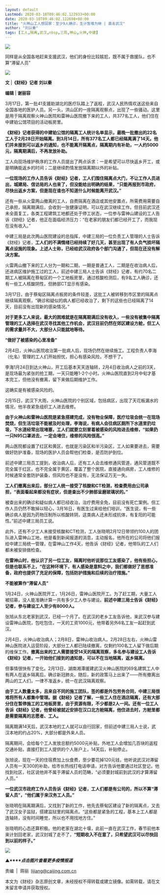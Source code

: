 ```yaml
---
layout: default
Lastmod: 2020-03-18T09:46:02.122933+00:00
date: 2020-03-18T09:46:02.122698+00:00
title: "火神山工人想回家：至少9人确诊，生计暂难为继 | 直击武汉"
author: "刘以秦"
tags: [工人,隔离,武汉,nbsp,三局,神山,火神,中建]
---
```


![](https://images.weserv.nl/?url=https%3A//mmbiz.qpic.cn/mmbiz_gif/ia1nxOhDj7ATLLyQibBg0j84iammJvD6rJp6eaCp56o3B7Y30PoXFefxCesWTRQ0KynVx6tj7DZSOFQeRIUy5QTtg/640%3Fwx_fmt%3Dgif)

同样是从全国各地赶来支援武汉，他们的身份比较尴尬，既不属于救援队，也不算“滞留人员”

![](https://images.weserv.nl/?url=https%3A//mmbiz.qpic.cn/mmbiz_jpg/ia1nxOhDj7ARYwVJP4b1qW6LMvc9Ffyg6BPzcE8gItXhLALTbwKvpQeSzhRejQ4LyHT3Hj6xDc6QUhicicttasphQ/640%3Fwx_fmt%3Djpeg)

  

**文** |**《财经》记者 刘以秦**

**编辑** | **谢丽容**

3月17日，第一批41支援助湖北的医疗队踏上了返程，武汉人民热情欢送这些来自全国各地的医护人员。另一头，洪山区的一座隔离观察点，出现了一些骚动。这里是用于隔离观察火神山医院和雷神山医院撤下来的工人，共377名工人，他们住在中建铂公馆项目的活动板房里。

**《财经》记者获得的中建铂公馆的隔离工人统计名单显示，最晚一批撤出的22名工人于2月28日开始隔离。到3月14日，所有377名工人都已经隔离满了14天。他们并未接到可以返乡的通知，也不能离开隔离点，隔离期内有补助，一人约5000元，隔离期满后，不再发放补助。**

工人向现场维护秩序的工作人员提出了两点诉求：一是希望可以尽快返乡开工，或是明确能返乡的时间；二是继续酌情发放隔离期以外的补贴。

**一位现场的工作人员告诉《财经》记者，工人们围住隔离点大门，不让工作人员进出，城建局、信访局的人也来了，但没能给出明确的结果，“只能再报到市政府，尽快出返乡方案，但是现在谁也不知道什么时候能离开武汉。”**

还有一些从火雷两山撤离的工人，自费隔离在酒店或其他安置点，所需费用需要自己承担，隔离期满后，会收到一张健康证明，可以在武汉继续工作。但目前武汉还未全面复工，各类工程建筑工地都还处于停工状态，一位参与雷神山建设的工人告诉《财经》记者，他正在面临经济压力：“在老家的朋友们都已经开工了，而我现在没有收入。”

中建三局是此次两山医院建设的总指挥，中建三局的一位负责工人管理的人士告诉《财经》记者，**工人们的不满情绪已经持续了好几天，甚至出现了有人负气损坏隔离点设施的现象。上述人士称，已经给武汉政府各个部门沟通了，但现在还没有解决方案。**

火雷两山撤下来的工人分为一期和二期，一期是普通工人，二期是在收治病人后，还进病区维护施工过的工人，前述中建三局人士告诉《财经》记者，有约70名二期工人被隔离在蔡甸区的一个工地板房里，通过核酸检测后，有9名工人确诊，还有一些工人核酸阴性，但肺部CT显示有感染。

3月17日，由于蔡甸区隔离点板房的条件较差，这批工人被转移到市区里的隔离点继续隔离观察，“确诊和疑似的病人都已经收治了，剩下的这些也已经隔离了14天，目前没有出现新的感染情况。”

**对于更多工人来说，最大的困难就是在隔离期满后没有收入，一些没有被集中隔离管理的工人选择在武汉寻找其他工作机会，武汉目前仍然在郊区建设方舱，但工人的需求量并不大，大部分人只能就地等待。**

**“做好了被感染的心里准备”**

2月4日，火神山医院收治第一批病人后，现场仍然在继续施工。工程负责人李海（化名）管理的工人们开始担忧，担心有感染风险，不想干了。

李海1月24日到达火神山，开工后基本天天连轴转，2月4日收治病人之前的3天，是现场最为紧张的抢工期，一天只能睡1-2个小时。火神山医院直到2月中旬才基本完工，但他没有撤离，留下来做后期维护工作。

这确实是有被感染风险的。

2月15日，武汉下大雨，火神山医院的个别区域，包括病区，出现了天花板漏水的情况，他半夜紧急组织工人进去维修。

**由于火神山和雷神山医院是紧急搭建完成，没有物业保障，医疗垃圾会统一在现场焚烧，但生活垃圾不能被及时处理，李海说，有病人会往病区厕所下水道里扔垃圾，下水道经常出现堵塞，工人们就要立刻冒着被感染的风险进去维修，“如果扔一只N95口罩进去，一定会堵住，维修的风险很高。”**

两山医院都设置了红区和黄区，也就是污染区和半污染区，工人如果要进去，需要做好防护准备，现场的医护人员会帮他们检查，是否防护到位。

前述中建三局员工提到，收治病人后，还有工人会去维修通风管道，通风管道既不完全属于红区，也不完全属于黄区，覆盖了整个医院，直接通向病房，工人维修的时候通常全套防护装备，但风险也不是没有，无法保证万无一失。

**工人们撤离出来后，部分工人统一接受了核酸和CT检测，检查费用由公司承担，“表面看起来都没有症状，但是查出不少肺部呈磨玻璃状的。”**

被查出来的确诊和疑似病人都已经收治，治疗费用全免，目前没有死亡案例。但工作人员仍然不敢掉以轻心，3月16日，有医生过来给他们培训，“医生说，有一些确诊病人是因为药物压制所以核酸转阴，这类病人还未形成抗体，有复阳的可能性。”前述中建三局员工说。

此外，还有不少工人未接受核酸和CT检测，工人张晓明2月12日带领约100人的团队进入雷神山工地，他是看到新闻报道的消息，主动报名，他所在的公司将他们报给中建三局统一管理，在雷神山工作4天，他告诉《财经》记者，他带队的工人们都未被安排做检查。

**在雷神山时，他认识了另一位工友，隔离时他听说那位工友感染了，他有些担心，但是也联系不上，“在这种环境下，有人感染是意料之中，我们都做好了思想准备，政府也提供了充足的保障，包括防护措施和后续的治疗措施。”**

**不能被算作“滞留人员”**

1月24日，火神山医院开工，1月26日，雷神山医院开工。为了赶工期，大量工人被招募，没人能准确计算一共有多少工人参与建设。**前述中建三局士告诉《财经》记者，参与建设工人至少有8000人。**

张旭从东北老家到武汉，已经一个月了。在武汉的老乡工友告诉他，来武汉参与建设雷神山医院，包吃包住，一天的工资1000元，他带着另外6名工友一起赶到武汉。

2月4日，火神山收治病人；2月8日，雷神山收治病人。2月28日左右，火神山雷神山医院进入运营阶段，大部分工人都已陆续撤离，仅剩约100名工人留下做后期的维保工作。**撤离出来的工人需要接受14天的隔离观察，多名参与建设工人告诉《财经》记者，一开始他们接到的通知是，可以不在当地隔离，返乡隔离。**

但事情很快有了变化。2月13日，湖南湘潭援建武汉火神山医院的69名建筑工人中有两人在返乡隔离后，确诊新冠肺炎。随后，新的政策马上出来了——所有撤离出两山的工人们，一律不准返乡，统一在武汉隔离观察。

**由于工人数量太多，且来自不同的施工团队，签的都是外包劳务合同，中建三局很难将所有人都集中管理。据《财经》记者了解，一些工人住在酒店隔离，还有大部分住在暂停施工的工地板房里，由于资源有限，不少都是2人一间。还有一位工人告诉《财经》记者，他曾经被就近安排在汉口北方舱隔离，他住进去时，方舱里都是需要隔离的志愿者、工人。**

隔离期满14天后，武汉本地的工人就可以自行回家，但前述中建三局人士说，武汉本地的约占20%，大部分都是外来人员。

隔离期间，会给每个工人发放总额约5000元补贴，外地工人会增加几百块的返程交通补贴，直接打到工人提供的个人账户上，14天后，补贴停止。

张旭说，现在一天的住宿费加上伙食费，至少要花掉120元钱，他听说武汉对滞留人员有一天300的补助，给市长热线打电话申请，对方告诉他要通过社区登记，他找到社区，社区说他并不属于滞留人员的范畴，“必须要封城前到武汉的才算滞留人员。”

**一位武汉市政府工作人员告诉《财经》记者，工人们都是有公司的，所以不算“滞留人员”，“他们属于来汉务工人员。”**

张晓明在隔离期满后，又找到了新的工作，他先去蔡甸区建设了新的隔离点，又去了武汉女子监狱，搭建监狱里的隔离点。“这些都是紧急的工程，基本上工人都是连轴转，没有时间睡觉，所以也不用找地方住。”

张晓明的心态还算积极。他的老家在湖北十堰，此前一直在武汉工作，春节前他本来计划回老家，武汉封城了走不了，**“短期收入不在意了，只希望武汉可以尽快回到以前的样子。”**

[![](https://images.weserv.nl/?url=https%3A//mmbiz.qpic.cn/mmbiz_jpg/ia1nxOhDj7AS1SuJn7gJq2fvZuMdhptNmrcQVOF8bbN60mEtdGa4T3AeJQYEU36rVmpxMmNC9lFwbia4A65eRzlg/640%3Fwx_fmt%3Djpeg)](https://mp.weixin.qq.com/mp/homepage?__biz=MjM5NDU5NTM4MQ==&hid=29&sn=21c0f34c737748fe3b2c372bb40ae622)  

**▲****_点击图片查看更多疫情报道_**

  

  

责编  |  蒋丽  lijiang@caijing.com.cn

本文为《财经》杂志原创文章，未经授权不得转载或建立镜像。如需转载，请在文末留言申请并获取授权。

